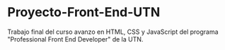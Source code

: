 # Proyecto-Front-End-UTN
Trabajo final del curso avanzo en HTML, CSS y JavaScript del programa "Professional Front End Developer" de la UTN.
